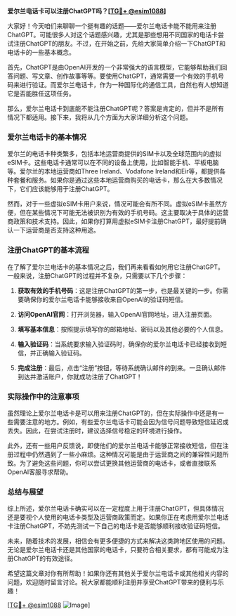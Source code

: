 **爱尔兰电话卡可以注册ChatGPT吗？[[TG💪+ @esim1088](https://t.me/s/esim1088)]**

大家好！今天咱们来聊聊一个挺有趣的话题——爱尔兰电话卡能不能用来注册ChatGPT。可能很多人对这个话题感兴趣，尤其是那些想用不同国家的电话卡尝试注册ChatGPT的朋友。不过，在开始之前，先给大家简单介绍一下ChatGPT和电话卡的一些基本概念。

首先，ChatGPT是由OpenAI开发的一个非常强大的语言模型，它能够帮助我们回答问题、写文章、创作故事等等。要使用ChatGPT，通常需要一个有效的手机号码来进行验证。而爱尔兰电话卡，作为一种国际化的通信工具，自然也有人想知道它是否能胜任这项任务。

那么，爱尔兰电话卡到底能不能注册ChatGPT呢？答案是肯定的，但并不是所有情况下都适用。接下来，我将从几个方面为大家详细分析这个问题。

### 爱尔兰电话卡的基本情况

爱尔兰的电话卡种类繁多，包括本地运营商提供的SIM卡以及全球范围内的虚拟eSIM卡。这些电话卡通常可以在不同的设备上使用，比如智能手机、平板电脑等。爱尔兰的本地运营商如Three Ireland、Vodafone Ireland和Eir等，都提供各种套餐和服务。如果你是通过这些本地运营商购买的电话卡，那么在大多数情况下，它们应该能够用于注册ChatGPT。

然而，对于一些虚拟eSIM卡用户来说，情况可能会有所不同。虚拟eSIM卡虽然方便，但在某些情况下可能无法被识别为有效的手机号码。这主要取决于具体的运营商政策和技术支持。因此，如果你打算用虚拟eSIM卡注册ChatGPT，最好提前确认一下运营商是否支持这种用途。

### 注册ChatGPT的基本流程

在了解了爱尔兰电话卡的基本情况之后，我们再来看看如何用它注册ChatGPT。一般来说，注册ChatGPT的过程并不复杂，只需要以下几个步骤：

1. **获取有效的手机号码**：这是注册ChatGPT的第一步，也是最关键的一步。你需要确保你的爱尔兰电话卡能够接收来自OpenAI的验证码短信。
   
2. **访问OpenAI官网**：打开浏览器，输入OpenAI官网地址，进入注册页面。

3. **填写基本信息**：按照提示填写你的邮箱地址、密码以及其他必要的个人信息。

4. **输入验证码**：当系统要求输入验证码时，确保你的爱尔兰电话卡已经接收到短信，并正确输入验证码。

5. **完成注册**：最后，点击“注册”按钮，等待系统确认邮件的到来。一旦确认邮件到达并激活账户，你就成功注册了ChatGPT！

### 实际操作中的注意事项

虽然理论上爱尔兰电话卡是可以用来注册ChatGPT的，但在实际操作中还是有一些需要注意的地方。例如，有些爱尔兰电话卡可能会因为信号问题导致短信延迟或丢失。因此，在尝试注册时，建议选择信号稳定的环境进行操作。

此外，还有一些用户反馈说，即使他们的爱尔兰电话卡能够正常接收短信，但在注册过程中仍然遇到了一些小麻烦。这种情况可能是由于运营商之间的兼容性问题所致。为了避免这些问题，你可以尝试更换其他运营商的电话卡，或者直接联系OpenAI客服寻求帮助。

### 总结与展望

综上所述，爱尔兰电话卡确实可以在一定程度上用于注册ChatGPT，但具体情况还是要视个人使用的电话卡类型及运营商政策而定。如果你正在考虑用爱尔兰电话卡注册ChatGPT，不妨先测试一下自己的电话卡是否能够顺利接收验证码短信。

未来，随着技术的发展，相信会有更多便捷的方式来解决这类跨地区使用的问题。无论是爱尔兰电话卡还是其他国家的电话卡，只要符合相关要求，都有可能成为注册ChatGPT的有效途径。

希望这篇文章对你有所帮助！如果你还有其他关于爱尔兰电话卡或其他相关内容的问题，欢迎随时留言讨论。祝大家都能顺利注册并享受ChatGPT带来的便利与乐趣！

[[TG💪+ @esim1088](https://t.me/s/esim1088) ![Image](https://i.postimg.cc/4NQfJmqS/Snipaste-2025-05-13-00-14-12.png)]